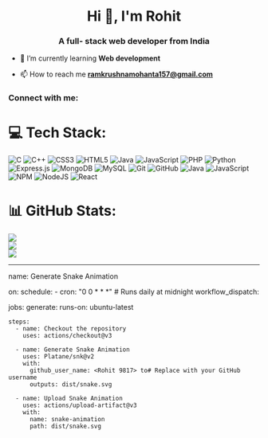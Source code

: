 <h1 align="center">Hi 👋, I'm Rohit</h1>
<h3 align="center">A full- stack web developer from India</h3>

- 🌱 I’m currently learning **Web development**

- 📫 How to reach me **ramkrushnamohanta157@gmail.com**

<h3 align="left">Connect with me:</h3>
<p align="left">
</p>

# 💻 Tech Stack:
![C](https://img.shields.io/badge/c-%2300599C.svg?style=for-the-badge&logo=c&logoColor=white) ![C++](https://img.shields.io/badge/c++-%2300599C.svg?style=for-the-badge&logo=c%2B%2B&logoColor=white) ![CSS3](https://img.shields.io/badge/css3-%231572B6.svg?style=for-the-badge&logo=css3&logoColor=white) ![HTML5](https://img.shields.io/badge/html5-%23E34F26.svg?style=for-the-badge&logo=html5&logoColor=white) ![Java](https://img.shields.io/badge/java-%23ED8B00.svg?style=for-the-badge&logo=openjdk&logoColor=white) ![JavaScript](https://img.shields.io/badge/javascript-%23323330.svg?style=for-the-badge&logo=javascript&logoColor=%23F7DF1E) ![PHP](https://img.shields.io/badge/php-%23777BB4.svg?style=for-the-badge&logo=php&logoColor=white) ![Python](https://img.shields.io/badge/python-3670A0?style=for-the-badge&logo=python&logoColor=ffdd54) ![Express.js](https://img.shields.io/badge/express.js-%23404d59.svg?style=for-the-badge&logo=express&logoColor=%2361DAFB) ![MongoDB](https://img.shields.io/badge/MongoDB-%234ea94b.svg?style=for-the-badge&logo=mongodb&logoColor=white) ![MySQL](https://img.shields.io/badge/mysql-4479A1.svg?style=for-the-badge&logo=mysql&logoColor=white) ![Git](https://img.shields.io/badge/git-%23F05033.svg?style=for-the-badge&logo=git&logoColor=white) ![GitHub](https://img.shields.io/badge/github-%23121011.svg?style=for-the-badge&logo=github&logoColor=white) ![Java](https://img.shields.io/badge/java-%23ED8B00.svg?style=for-the-badge&logo=openjdk&logoColor=white) ![JavaScript](https://img.shields.io/badge/javascript-%23323330.svg?style=for-the-badge&logo=javascript&logoColor=%23F7DF1E) ![NPM](https://img.shields.io/badge/NPM-%23CB3837.svg?style=for-the-badge&logo=npm&logoColor=white) ![NodeJS](https://img.shields.io/badge/node.js-6DA55F?style=for-the-badge&logo=node.js&logoColor=white) ![React](https://img.shields.io/badge/react-%2320232a.svg?style=for-the-badge&logo=react&logoColor=%2361DAFB)
# 📊 GitHub Stats:
![](https://github-readme-stats.vercel.app/api?username=Rohit9817&theme=dark&hide_border=false&include_all_commits=false&count_private=true)<br/>
![](https://github-readme-streak-stats.herokuapp.com/?user=Rohit9817&theme=dark&hide_border=false)<br/>
![](https://github-readme-stats.vercel.app/api/top-langs/?username=Rohit9817&theme=dark&hide_border=false&include_all_commits=false&count_private=true&layout=compact)

---
name: Generate Snake Animation

on:
  schedule:
    - cron: "0 0 * * *" # Runs daily at midnight
  workflow_dispatch:

jobs:
  generate:
    runs-on: ubuntu-latest

    steps:
      - name: Checkout the repository
        uses: actions/checkout@v3

      - name: Generate Snake Animation
        uses: Platane/snk@v2
        with:
          github_user_name: <Rohit 9817> to# Replace with your GitHub username
          outputs: dist/snake.svg

      - name: Upload Snake Animation
        uses: actions/upload-artifact@v3
        with:
          name: snake-animation
          path: dist/snake.svg

<!-- Proudly created with GPRM ( https://gprm.itsvg.in ) -->

<!--
**Rohit9817/Rohit9817** is a ✨ _special_ ✨ repository because its `README.md` (this file) appears on your GitHub profile.

Here are some ideas to get you started:

- 🔭 I’m currently working on ...
- 🌱 I’m currently learning ...
- 👯 I’m looking to collaborate on ...
- 🤔 I’m looking for help with ...
- 💬 Ask me about ...
- 📫 How to reach me: ...
- 😄 Pronouns: ...
- ⚡ Fun fact: ...
-->

